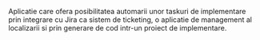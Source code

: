 Aplicatie care ofera posibilitatea automarii unor taskuri de implementare prin integrare cu Jira ca sistem de ticketing, o aplicatie de management al localizarii si prin generare de cod intr-un proiect de implementare.
